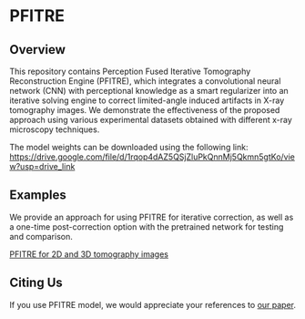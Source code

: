 # PFITRE

## Overview
This repository contains Perception Fused Iterative Tomography Reconstruction Engine (PFITRE), which integrates a convolutional neural network (CNN) with perceptional knowledge as a smart regularizer into an iterative solving engine to correct limited-angle induced artifacts in X-ray tomography images. We demonstrate the effectiveness of the proposed approach using various experimental datasets obtained with different x-ray microscopy techniques. 

The model weights can be downloaded using the following link:
https://drive.google.com/file/d/1rqop4dAZ5QSjZluPkQnnMj5Qkmn5gtKo/view?usp=drive_link


## Examples

We provide an approach for using PFITRE for iterative correction, as well as a one-time post-correction option with the pretrained network for testing and comparison.

[PFITRE for 2D and 3D tomography images](https://github.com/chonghangzhao/PFITRE/blob/main/Demo/PFITRE_Demo_Colab.ipynb)


## Citing Us
If you use PFITRE model, we would appreciate your references to [our paper](https://arxiv.org/abs/2503.19248).
